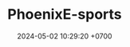 ---
layout: teamCard
permalink: /team/:title.html
categories: 
maincover: /assets/logos/BDLF.png
puntosLJMAYO24:
date: 2024-05-02 10:29:20 +0700
title: PhoenixE-sports
tag: johto042024
color: black
puntosLJ202404: 12
grupo: sur
background: '#F16C38'
cover: /assets/ver.png
team: PhoenixE-sports
ID: 
status: <i class="fa-solid fa-check"></i>
---